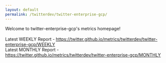 ```yaml
---
layout: default
permalink: /twitterdev/twitter-enterprise-gcp/
---
```

Welcome to twitter-enterprise-gcp's metrics homepage!
<br><br>
Latest WEEKLY Report - <a href="https://twitter.github.io/metrics/twitterdev/twitter-enterprise-gcp/WEEKLY">https://twitter.github.io/metrics/twitterdev/twitter-enterprise-gcp/WEEKLY</a>
<br>
Latest MONTHLY Report - <a href="https://twitter.github.io/metrics/twitterdev/twitter-enterprise-gcp/MONTHLY">https://twitter.github.io/metrics/twitterdev/twitter-enterprise-gcp/MONTHLY</a>
<br>
